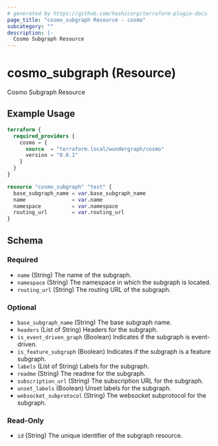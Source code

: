 ```yaml
---
# generated by https://github.com/hashicorp/terraform-plugin-docs
page_title: "cosmo_subgraph Resource - cosmo"
subcategory: ""
description: |-
  Cosmo Subgraph Resource
---
```


# cosmo_subgraph (Resource)

Cosmo Subgraph Resource

## Example Usage

```terraform
terraform {
  required_providers {
    cosmo = {
      source  = "terraform.local/wundergraph/cosmo"
      version = "0.0.1"
    }
  }
}

resource "cosmo_subgraph" "test" {
  base_subgraph_name = var.base_subgraph_name
  name               = var.name
  namespace          = var.namespace
  routing_url        = var.routing_url
}
```

<!-- schema generated by tfplugindocs -->
## Schema

### Required

- `name` (String) The name of the subgraph.
- `namespace` (String) The namespace in which the subgraph is located.
- `routing_url` (String) The routing URL of the subgraph.

### Optional

- `base_subgraph_name` (String) The base subgraph name.
- `headers` (List of String) Headers for the subgraph.
- `is_event_driven_graph` (Boolean) Indicates if the subgraph is event-driven.
- `is_feature_subgraph` (Boolean) Indicates if the subgraph is a feature subgraph.
- `labels` (List of String) Labels for the subgraph.
- `readme` (String) The readme for the subgraph.
- `subscription_url` (String) The subscription URL for the subgraph.
- `unset_labels` (Boolean) Unset labels for the subgraph.
- `websocket_subprotocol` (String) The websocket subprotocol for the subgraph.

### Read-Only

- `id` (String) The unique identifier of the subgraph resource.
